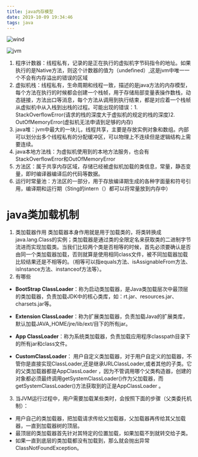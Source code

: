 ```yaml
---
title: java内存模型
date: 2019-10-09 19:34:46
tags: java
---
```

![wind](mei.jpg)
<!--more-->
![jvm](jvm.jpg)
1. 程序计数器：线程私有，记录的是正在执行的虚拟机字节码指令的地址。如果执行的是Native方法，则这个计数器的值为（undefined）,这是jvm中唯一一个不会有内存溢出的错误的区域
2. 虚拟机栈：线程私有，生命周期和线程一致，描述的是java方法的内存模型，每个方法在执行的时候都会创建一个栈帧，用于存储局部变量表操作数栈，动态链接，方法出口等消息，每个方法从调用到执行结束，都是对应着一个栈帧从虚拟机中从入栈到出栈的过程。可能出现的错误：1. StackOverflowError(请求的栈的深度大于虚拟机的规定的栈的深度)2. OutOfMemoryError(虚拟机无法申请到足够的内存)
3. java堆：jvm中最大的一块儿，线程共享，主要是存放实例对象和数组。内部可以划分出多个线程私有的分配缓冲区，可以物理上不连续但是逻辑结构上需要连续。
4. java本地方法栈：为虚拟机使用到的本地方法服务，也会有StackOverflowError和OutOfMemoryError
5. 方法区：属于共享内存区域，存储已经被虚拟机加载的类信息，常量，静态变量，即时编译器编译后的代码等数据。
6. 运行时常量池：方法区的一部分，用于存放编译期生成的各种字面量和符号引用，编译期和运行期（Sting的intern（）都可以将常量放到内存中）

# java类加载机制
1. 类加载器作用
类加载器本身作用就是用于加载类的，将类转换成java.lang.Class的实例；类加载器是通过类的全限定名来获取类的二进制字节流进而实现加载类。当我们比较两个类是否相等的时候，首先必须要确认是否由同一个类加载器加载，否则就算是使用相同class文件，被不同加载器加载比较结果还是不相等的。（相等可以指equals方法、isAssignableFrom方法、isInstance方法、instanceof方法等）。
2. 有哪些
+ **BootStrap ClassLoader**：称为启动类加载器，是Java类加载层次中最顶层的类加载器，负责加载JDK中的核心类库，如：rt.jar、resources.jar、charsets.jar等。

+ **Extension ClassLoader**：称为扩展类加载器，负责加载Java的扩展类库，默认加载JAVA_HOME/jre/lib/ext/目下的所有jar。
+ **App ClassLoader**：称为系统类加载器，负责加载应用程序classpath目录下的所有jar和class文件。
+ **CustomClassLoader**： 用户自定义类加载器，对于用户自定义的加载器，不管你是直接实现ClassLoader,还是继承URLClassLoader,或者其他的子类。它的父类加载器都是AppClassLoader ，因为不管调用哪个父类构造器，创建的对象都必须最终调用getSystemClassLoader()作为父加载器，而getSystemClassLoader()方法获取到的正是AppClassLoader 。

3. 当JVM运行过程中，用户需要加载某些类时，会按照下面的步骤（父类委托机制）：

+ 用户自己的类加载器，把加载请求传给父加载器，父加载器再传给其父加载器，一直到加载器树的顶层。
+ 最顶层的类加载器首先针对其特定的位置加载，如果加载不到就转交给子类。
+ 如果一直到底层的类加载都没有加载到，那么就会抛出异常ClassNotFoundException。
